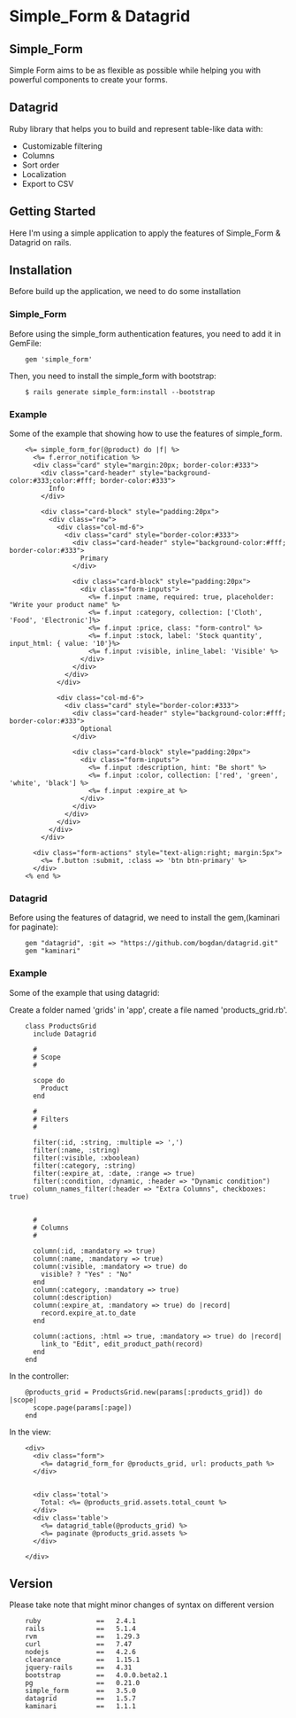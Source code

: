 # Simple_Form & Datagrid

## Simple_Form

Simple Form aims to be as flexible as possible while helping you with powerful components to create your forms.

## Datagrid

Ruby library that helps you to build and represent table-like data with:

  - Customizable filtering
  - Columns
  - Sort order
  - Localization
  - Export to CSV

## Getting Started

Here I'm using a simple application to apply the features of Simple_Form & Datagrid on rails.

## Installation

Before build up the application, we need to do some installation

### Simple_Form

Before using the simple_form authentication features, you need to add it in GemFile:
```
    gem 'simple_form'
```

Then, you need to install the simple_form with bootstrap:
```
    $ rails generate simple_form:install --bootstrap
```

### Example

Some of the example that showing how to use the features of simple_form.

```
    <%= simple_form_for(@product) do |f| %>
      <%= f.error_notification %>
      <div class="card" style="margin:20px; border-color:#333">
        <div class="card-header" style="background-color:#333;color:#fff; border-color:#333">
          Info
        </div>

        <div class="card-block" style="padding:20px">
          <div class="row">
            <div class="col-md-6">
              <div class="card" style="border-color:#333">
                <div class="card-header" style="background-color:#fff; border-color:#333">
                  Primary
                </div>

                <div class="card-block" style="padding:20px">
                  <div class="form-inputs">
                    <%= f.input :name, required: true, placeholder: "Write your product name" %>
                    <%= f.input :category, collection: ['Cloth', 'Food', 'Electronic']%>
                    <%= f.input :price, class: "form-control" %>
                    <%= f.input :stock, label: 'Stock quantity', input_html: { value: '10'}%>
                    <%= f.input :visible, inline_label: 'Visible' %>
                  </div>
                </div>
              </div>
            </div>

            <div class="col-md-6">
              <div class="card" style="border-color:#333">
                <div class="card-header" style="background-color:#fff; border-color:#333">
                  Optional
                </div>

                <div class="card-block" style="padding:20px">
                  <div class="form-inputs">
                    <%= f.input :description, hint: "Be short" %>
                    <%= f.input :color, collection: ['red', 'green', 'white', 'black'] %>
                    <%= f.input :expire_at %>
                  </div>
                </div>
              </div>
            </div>
          </div>
        </div>

      <div class="form-actions" style="text-align:right; margin:5px">
        <%= f.button :submit, :class => 'btn btn-primary' %>
      </div>
    <% end %>

```

### Datagrid

Before using the features of datagrid, we need to install the gem,(kaminari for paginate):

```
    gem "datagrid", :git => "https://github.com/bogdan/datagrid.git"
    gem "kaminari"
```

### Example

Some of the example that using datagrid:

Create a folder named 'grids' in 'app', create a file named 'products_grid.rb'.

```
    class ProductsGrid
      include Datagrid

      #
      # Scope
      #

      scope do
        Product
      end

      #
      # Filters
      #

      filter(:id, :string, :multiple => ',')
      filter(:name, :string)
      filter(:visible, :xboolean)
      filter(:category, :string)
      filter(:expire_at, :date, :range => true)
      filter(:condition, :dynamic, :header => "Dynamic condition")
      column_names_filter(:header => "Extra Columns", checkboxes: true)


      #
      # Columns
      #

      column(:id, :mandatory => true)
      column(:name, :mandatory => true)
      column(:visible, :mandatory => true) do
        visible? ? "Yes" : "No"
      end
      column(:category, :mandatory => true)
      column(:description)
      column(:expire_at, :mandatory => true) do |record|
        record.expire_at.to_date
      end

      column(:actions, :html => true, :mandatory => true) do |record|
        link_to "Edit", edit_product_path(record)
      end
    end

```

In the controller:

```
    @products_grid = ProductsGrid.new(params[:products_grid]) do |scope|
      scope.page(params[:page])
    end
```

In the view:

```
    <div>
      <div class="form">
        <%= datagrid_form_for @products_grid, url: products_path %>
      </div>


      <div class='total'>
        Total: <%= @products_grid.assets.total_count %>
      </div>
      <div class='table'>
        <%= datagrid_table(@products_grid) %>
        <%= paginate @products_grid.assets %>
      </div>

    </div>
```

## Version

Please take note that might minor changes of syntax on different version

```
    ruby              ==   2.4.1
    rails             ==   5.1.4
    rvm               ==   1.29.3
    curl              ==   7.47
    nodejs            ==   4.2.6
    clearance         ==   1.15.1
    jquery-rails      ==   4.31
    bootstrap         ==   4.0.0.beta2.1
    pg                ==   0.21.0
    simple_form       ==   3.5.0
    datagrid          ==   1.5.7
    kaminari          ==   1.1.1
```
